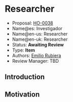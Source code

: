 # Researcher

* Proposal: [HO-0038](0038-researcher.md)
* Name@es: Investigador
* Name@en-us: Researcher
* Name@en-uk: Researcher
* Status: **Awaiting Review**
* Type: **Item**
* Authors: [Emilio Rubiera](https://github.com/spitxa)
* Review Manager: TBD

## Introduction



## Motivation
